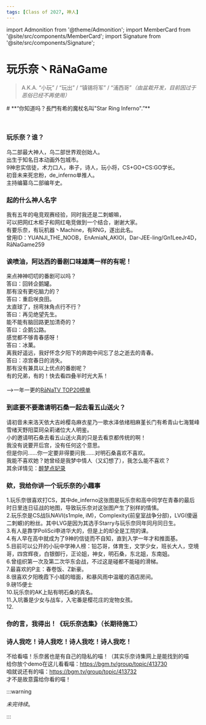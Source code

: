```yaml
---
tags: [Class of 2027, 神人]
---
```


import Admonition from '@theme/Admonition';
import MemberCard from '@site/src/components/MemberCard';
import Signature from '@site/src/components/Signature';

# 玩乐奈丶RāNaGame

> A.K.A. “小玩” / “玩出” / “镇锡将军” / “浦西哥”_（由盆栽开发，目前因过于恶俗已经不再使用）_

<Admonition type="tip" icon="⛵" title="进条目啥都别说，先一起说：">
# **“你知道吗？長門有希的魔杖名叫"Star Ring Inferno".”**
</Admonition>

<MemberCard
  name="玩乐奈丶RāNaGame"
  subtitle="Author"
  avatar="https://lain.bgm.tv/pic/user/c/000/76/99/769910.jpg"
  link="https://bgm.tv/user/darjeeling39_ak"
/>

<br />

### 玩乐奈？谁？

乌二部最大神人，乌二部世界观创始人。\
出生于知名日本动画外包城市。\
9神忠实信徒，术力口人，串子，诗人，玩小将，CS+GO+CS:GO学长。\
初音未来死忠粉，de_inferno单推人。\
主持编纂乌二部编年史。

### 起的什么神人名字

我有五年的电竞观赛经验，同时我还是二刺螈嘛，\
可以把网红木柜子和网红电竞做到一个结合，谢谢大家。\
有要乐奈，有玩机器丶Machine，有RNG，遂出此名。\
曾用ID：YUANJI_THE_NOOB，EnAmiaN_AKIOI，Dar-JEE-ling/Gn1LeeJr4D，RāNaGame259

### 诶喷油，阿达西的番剧口味雄鹰一样的有呢！

来点神神叨叨的番剧可以吗？\
答曰：回转企鹅罐。\
那有没有更吃脑力的？\
答曰：重启咲良田。\
太直球了，拐弯抹角点行不行？\
答曰：再见绝望先生。\
能不能有脑回路更加清奇的？\
答曰：企鹅公路。\
感觉都不够青春感呀！\
答曰：冰菓。\
离我好遥远，我好怀念夕阳下的奔跑中间忘了总之逝去的青春。\
答曰：凉宫春日的消失。\
那有没有兼具以上优点的番剧呢？\
有的兄弟，有的！快去看四叠半时光大系！\
\
-->一年一更的[RāNaTV TOP20榜单](https://bgm.tv/index/61383)

### 到底要不要邀请明石桑一起去看五山送火？

请初音未来洛天依大吉岭樱岛麻衣星乃一歌水泽依绪相麻堇长门有希青山七海鷲峰雪绪天野阳菜珂朵莉诸位大人明鉴。\
小的邀请明石桑去看五山送火真的只是去看京都传统的啊！\
我没有说要开后宫，没有任何这个意思。\
但是你问……你一定要非得要问我……对明石桑喜欢不喜欢。\
我能不喜欢她？她曾经是我梦中情人（又幻想了），我怎么能不喜欢？\
其余详情见：[醉梦点妃录](https://bgm.tv/index/64721)

### 欸，我给你讲一个玩乐奈的小趣事
1.玩乐奈很喜欢打CS，其中de_inferno这张图是玩乐奈和高中同学在青春的最后时日里连日征战的地图，导致玩乐奈对这张图产生了别样的情愫。\
2.玩乐奈是CS战队NAVI(s1mple, iM)，Complexity(前皇室战争分部)，LVG(傻逼二刺螈)的粉丝。其中LVG是因为其选手Starry与玩乐奈同年同月同日生。\
3.有人是靠学PoliSci申进华大的，但是上的却全是工院的课。\
4.有人早在高中就成为了9神的信徒而不自知，直到入学一年才和推面基。\
5.目前可以公开的小玩中学神人榜：铅芯哥，体育生，文学少女，班长大人，空境哥，四宫辉夜，白银御行，正论姐，神女，明石桑，东北姐，东南姐。\
6.曾组织第一次及第二次华东会战，不过这是碰都不能碰的滑梯。\
7.最喜欢的P主：春卷饭、Z新豪。\
8.很喜欢夕阳晚霞下小城的暗面，和暴风雨中温暖的酒店房间。\
9.磅15便士\
10.玩乐奈的AK上贴有明石桑的真名。\
11.入坑番是少女与战车，入宅番是樱花庄的宠物女孩。\
12.

### 你的言，我得出！《玩乐奈选集》（长期待施工）

### 诗人我吃！诗人我吃！诗人我吃！诗人我吃！

不给看喵！乐奈酱也是有自己的隐私的喵！（其实乐奈诗集网上是能找到的喵\
给你放个demo在这儿看看喵：https://bgm.tv/group/topic/413730 \
咱就说还有的喵：https://bgm.tv/group/topic/413732 \
才不是故意露给你看的喵！

:::warning

_未完待续_。

:::
